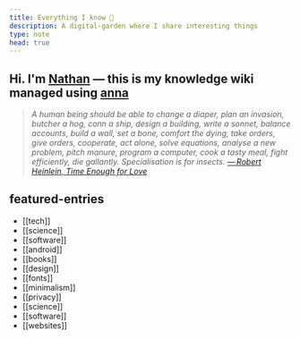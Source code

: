 ```yaml
---
title: Everything I know 🌱
description: A digital-garden where I share interesting things 
type: note 
head: true
---
```

## Hi. I'm [Nathan](https://polarhive.net/) — this is my knowledge wiki managed using [anna](https://polarhive.net/anna)

> *A human being should be able to change a diaper, plan an invasion, butcher a
> hog, conn a ship, design a building, write a sonnet, balance accounts, build
> a wall, set a bone, comfort the dying, take orders, give orders, cooperate,
> act alone, solve equations, analyse a new problem, pitch manure, program a
> computer, cook a tasty meal, fight efficiently, die gallantly. Specialisation is for insects.
>  [— Robert Heinlein, Time Enough for  Love](https://en.m.wikipedia.org/wiki/Competent_man)*

## featured-entries

- [[tech]]
- [[science]]
- [[software]]
- [[android]]
- [[books]]
- [[design]]
- [[fonts]]
- [[minimalism]]
- [[privacy]]
- [[science]]
- [[software]]
- [[websites]]

